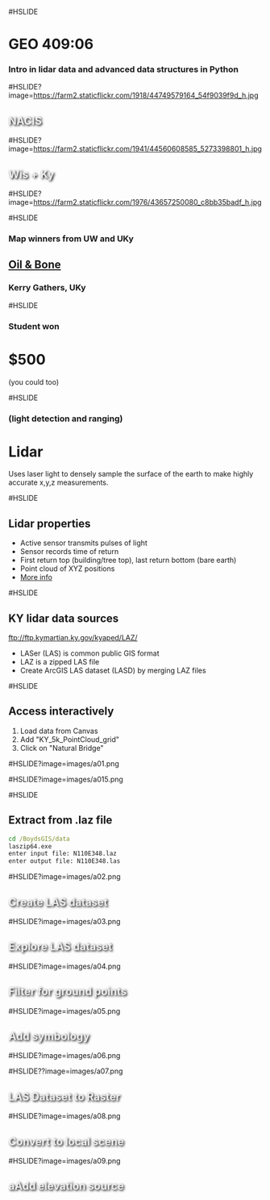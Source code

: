 #HSLIDE
# GEO 409:06
### Intro in lidar data and advanced data structures in Python


#HSLIDE?image=https://farm2.staticflickr.com/1918/44749579164_54f9039f9d_h.jpg
<h2 style="color:#eee;text-shadow: 2px 2px 4px #000;">NACIS</h2>

#HSLIDE?image=https://farm2.staticflickr.com/1941/44560608585_5273398801_h.jpg
<h2 style="color:#eee;text-shadow: 2px 2px 4px #000;">Wis + Ky</h2>


#HSLIDE?image=https://farm2.staticflickr.com/1976/43657250080_c8bb35badf_h.jpg

#HSLIDE
### Map winners from UW and UKy
## [Oil & Bone](https://www.kgmaps.com/oil-and-bone/)
### Kerry Gathers, UKy

#HSLIDE
### Student won
# $500 
(you could too)

#HSLIDE
### (light detection and ranging)
# Lidar
Uses laser light to densely sample the surface of the earth to make highly accurate x,y,z measurements.

#HSLIDE
## Lidar properties
* Active sensor transmits pulses of light
* Sensor records time of return
* First return top (building/tree top), last return bottom (bare earth)
* Point cloud of XYZ positions
* [More info](http://pro.arcgis.com/en/pro-app/help/data/las-dataset/use-lidar-in-arcgis-pro.htm)

#HSLIDE
## KY lidar data sources
ftp://ftp.kymartian.ky.gov/kyaped/LAZ/
* LASer (LAS) is common public GIS format
* LAZ is a zipped LAS file
* Create ArcGIS LAS dataset (LASD) by merging LAZ files

#HSLIDE
## Access interactively
1. Load data from Canvas
2. Add "KY_5k_PointCloud_grid"
3. Click on "Natural Bridge"

#HSLIDE?image=images/a01.png

#HSLIDE?image=images/a015.png

#HSLIDE
## Extract from .laz file
```bat
cd /BoydsGIS/data
laszip64.exe
enter input file: N110E348.laz
enter output file: N110E348.las
```

#HSLIDE?image=images/a02.png
<h2 style="color:#eee;text-shadow: 2px 2px 4px #000;">Create LAS dataset</h2>

#HSLIDE?image=images/a03.png
<h2 style="color:#eee;text-shadow: 2px 2px 4px #000;">Explore LAS dataset</h2>

#HSLIDE?image=images/a04.png
<h2 style="color:#eee;text-shadow: 2px 2px 4px #000;">Filter for ground points</h2>

#HSLIDE?image=images/a05.png
<h2 style="color:#eee;text-shadow: 2px 2px 4px #000;">Add symbology</h2>

#HSLIDE?image=images/a06.png

#HSLIDE??image=images/a07.png
<h2 style="color:#eee;text-shadow: 2px 2px 4px #000;">LAS Dataset to Raster</h2>

#HSLIDE?image=images/a08.png
<h2 style="color:#eee;text-shadow: 2px 2px 4px #000;">Convert to local scene</h2>

#HSLIDE?image=images/a09.png
<h2 style="color:#eee;text-shadow: 2px 2px 4px #000;">aAdd elevation source</h2>
